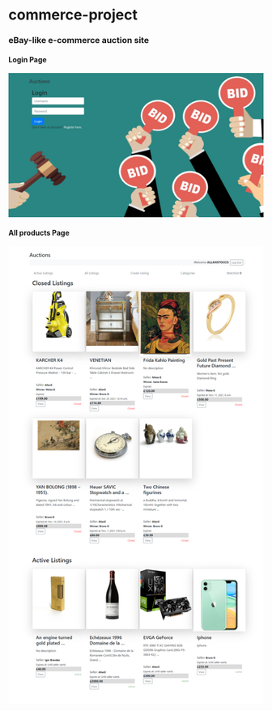 # commerce-project
### eBay-like e-commerce auction site

#### Login Page
![Login page](media/login.jpg)

#### All products Page
![](media/allprods.png)


